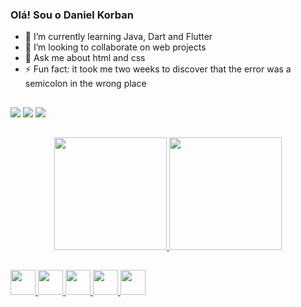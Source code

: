 ### Olá! Sou o Daniel Korban

- 🌱 I’m currently learning Java, Dart and Flutter
- 👯 I’m looking to collaborate on web projects
- 💬 Ask me about html and css
- ⚡ Fun fact: it took me two weeks to discover that the error was a semicolon in the wrong place
##
<div>
 <a href="youtube.com"><img src="https://img.shields.io/badge/Instagram-730F8A?style=for-the-badge&logo=instagram&logoColor=white"/></a>
 <a href="youtube.com"><img src="https://img.shields.io/badge/LinkedIn-0077B5?style=for-the-badge&logo=linkedin&logoColor=white"/></a>
 <a href="youtube.com"><img src="https://img.shields.io/badge/Gmail-D14836?style=for-the-badge&logo=gmail&logoColor=white"/></a>
</div>
  
##
<div align="center">
  <a href="https://github.com/danielkorban">
  <img height="180em" src="https://github-readme-stats.vercel.app/api?username=daniel99korban&show_icons=true&theme=synthwave&include_all_commits=true&count_private=true"/>
  <img height="180em" src="https://github-readme-stats.vercel.app/api/top-langs/?username=daniel99korban&layout=compact&langs_count=7&theme=synthwave"/>
</div>

##
<div>
  <img src="https://cdn.jsdelivr.net/gh/devicons/devicon/icons/c/c-original.svg" width="40px" height="40px"/>
  <img src="https://cdn.jsdelivr.net/gh/devicons/devicon/icons/java/java-original.svg" width="40px" height="40px"/>
  <img src="https://img.icons8.com/color/48/000000/intellij-idea.png" width="40px" height="40px"/>
  <img src="https://cdn.jsdelivr.net/gh/devicons/devicon/icons/css3/css3-original.svg" width="40px" height="40px"/>
  <img src="https://cdn.jsdelivr.net/gh/devicons/devicon/icons/html5/html5-original.svg" width="40px" height="40px"/>
</div>
